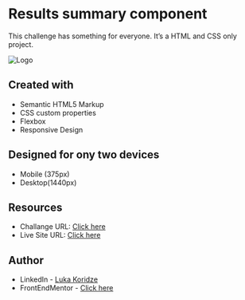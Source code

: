 # Results summary component

This challenge has something for everyone. It’s a HTML and CSS only project.

![Logo](https://res.cloudinary.com/dz209s6jk/image/upload/v1676651421/Challenges/xals0mqfmph6kcspsezk.jpg)


## Created with
- Semantic HTML5 Markup
- CSS custom properties
- Flexbox
- Responsive Design

## Designed for ony two devices 
- Mobile (375px)
- Desktop(1440px)

## Resources

- Challange URL: [Click here](https://www.frontendmentor.io/solutions/result-summary-component-ixguL9WDxV)
- Live Site URL: [Click here](https://lukenso.github.io/Result-Summary-Component/)
## Author

- LinkedIn - [Luka Koridze](https://www.linkedin.com/in/luka-koridze-4397571a4/)
- FrontEndMentor - [Click here](https://www.frontendmentor.io/profile/lukenso)

